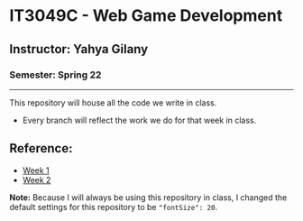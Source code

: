 # IT3049C - Web Game Development
## Instructor: Yahya Gilany
### Semester: Spring 22 
_________
This repository will house all the code we write in class.

* Every branch will reflect the work we do for that week in class.

## Reference:
- [Week 1](https://github.com/Ygilany/spring22-classwork/tree/week1)
- [Week 2](https://github.com/Ygilany/spring22-classwork/tree/week2)

**Note:** Because I will always be using this repository in class, I changed the default settings for this repository to be `"fontSize": 20`.
